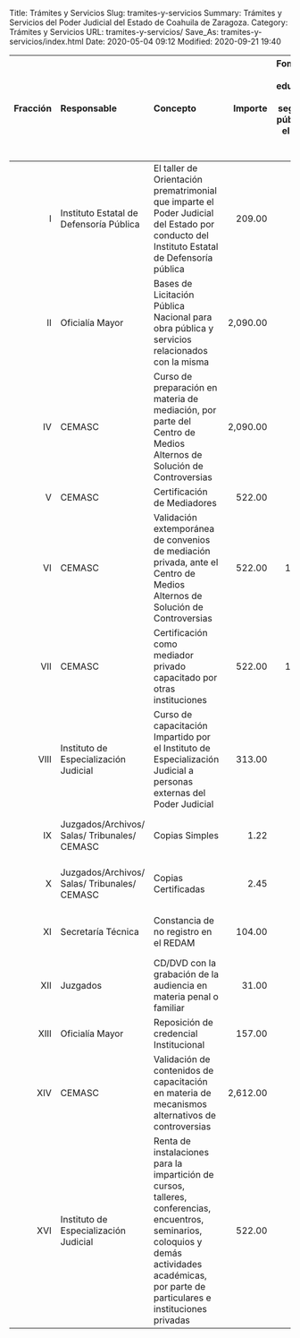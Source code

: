Title: Trámites y Servicios
Slug: tramites-y-servicios
Summary: Trámites y Servicios del Poder Judicial del Estado de Coahuila de Zaragoza.
Category: Trámites y Servicios
URL: tramites-y-servicios/
Save_As: tramites-y-servicios/index.html
Date: 2020-05-04 09:12
Modified: 2020-09-21 19:40


| **Fracción** | **Responsable**                               | **Concepto**                                                 | **Importe** | **Fomento a la  educación y de la seguridad pública en el estado 22.5%** 2020 | **Total a pagar** | **Tiempo máximo de  entrega**                        | **Enlace**                                                   |
| -----------: | :-------------------------------------------- | :----------------------------------------------------------- | ----------: | -----------------------------------------------------------: | ----------------: | :--------------------------------------------------- | :----------------------------------------------------------- |
|            I | Instituto  Estatal de Defensoría Pública      | El taller de  Orientación prematrimonial que imparte el Poder Judicial del Estado por  conducto del Instituto Estatal de Defensoría pública |      209.00 |                                                        47.03 |            256.03 | N/A                                                  | [Ver Infografía](1-top.png)                                  |
|           II | Oficialía Mayor                               | Bases de  Licitación Pública Nacional para obra pública y servicios relacionados con la  misma |    2,090.00 |                                                       470.25 |          2,560.25 | N/A                                                  | [Ver Infografía](2-licitaciones-p.png)                       |
|           IV | CEMASC                                        | Curso de  preparación en materia de mediación, por parte del Centro de Medios Alternos  de Solución de Controversias |    2,090.00 |                                                       470.25 |          2,560.25 | Dependiendo de  la Institución que solicita el curso | [Ver Infografía](4-curso-de-preparacion-en-materia-de-mediacion.png) |
|            V | CEMASC                                        | Certificación  de Mediadores                                 |      522.00 |                                                       117.45 |            639.45 | 45-60 días  hábiles                                  | [Ver Infografía](5-certificacion-de-mediadores.jpg)          |
|           VI | CEMASC                                        | Validación  extemporánea de convenios de mediación privada, ante el Centro de Medios  Alternos de Solución de Controversias |      522.00 |                                                      117.450 |            639.45 | N/A                                                  | [Ver Infografía](6-validacion-extemporanea.png)              |
|          VII | CEMASC                                        | Certificación  como mediador privado capacitado por otras instituciones |      522.00 |                                                      117.450 |            639.45 | 45-60 días  hábiles                                  |                                                              |
|         VIII | Instituto de  Especialización Judicial        | Curso de  capacitación Impartido por el Instituto de Especialización Judicial a  personas externas del Poder Judicial |      313.00 |                                                        70.43 |            383.43 | N/A                                                  | [Ver Infografía](8-Curso-de-capacitación.png)                |
|           IX | Juzgados/Archivos/  Salas/ Tribunales/ CEMASC | Copias Simples                                               |        1.22 |                                                         0.28 |              1.50 | Inmediato / Dos  días por carga de trabajo           | [Ver Infografía](9-10 C. Certificada.png)                    |
|            X | Juzgados/Archivos/  Salas/ Tribunales/ CEMASC | Copias  Certificadas                                         |        2.45 |                                                         0.55 |              3.00 | Inmediato / Dos  días por carga de trabajo           | [Ver Infografía](9-10 C. Certificada.png)                    |
|           XI | Secretaría  Técnica                           | Constancia de  no registro en el REDAM                       |      104.00 |                                                        23.40 |            127.40 | Inmediato / Dos  días por carga de trabajo           | [Ver Infografía](11-secretaria-tecnica.png)                  |
|          XII | Juzgados                                      | CD/DVD con la  grabación de la audiencia en materia penal o familiar |       31.00 |                                                         6.98 |             37.98 | Inmediato                                            |                                                              |
|         XIII | Oficialía Mayor                               | Reposición de  credencial Institucional                      |      157.00 |                                                        35.33 |            192.33 |                                                      | [Ver Infografía](13-reposicion-de-credencial-institucional.png) |
|          XIV | CEMASC                                        | Validación de  contenidos de capacitación en materia de mecanismos alternativos de  controversias |    2,612.00 |                                                       587.70 |          3,199.70 | 5-8 días hábiles                                     | [Ver Infografía](14-validacion-de-contenidos.png)            |
|          XVI | Instituto de  Especialización Judicial        | Renta de  instalaciones para la impartición de cursos, talleres, conferencias,  encuentros, seminarios, coloquios y demás actividades académicas, por parte  de particulares e instituciones privadas |      522.00 |                                                       117.45 |            639.45 | N/A                                                  | [Ver Infografía](16-renta-de-instalaciones.png)              |
